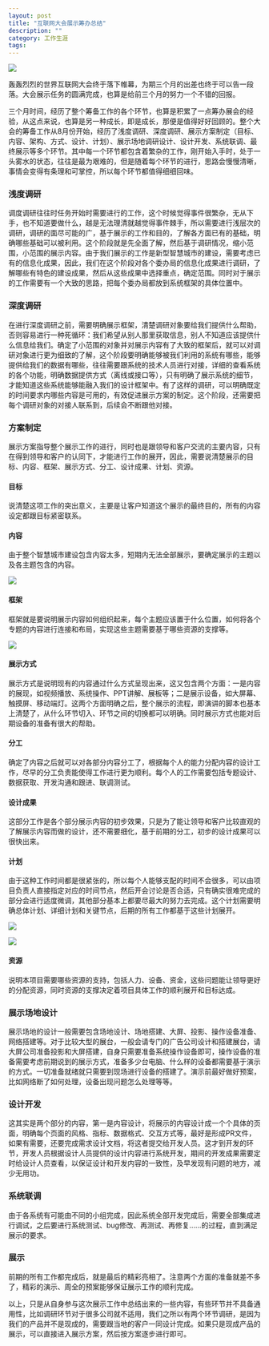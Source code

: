 ```yaml
---
layout: post
title: "互联网大会展示筹办总结"
description: ""
category: 工作生涯
tags: 
---
```


![](http://www.mojiaqin.cn/images/2016/1121/wuzhen.jpg)  


轰轰烈烈的世界互联网大会终于落下帷幕，为期三个月的出差也终于可以告一段落。大会展示任务的圆满完成，也算是给前三个月的努力一个不错的回报。  

三个月时间，经历了整个筹备工作的各个环节，也算是积累了一点筹办展会的经验，从这点来说，也算是另一种成长，即是成长，那便是值得好好回顾的。整个大会的筹备工作从8月份开始，经历了浅度调研、深度调研、展示方案制定（目标、内容、架构、方式、设计、计划）、展示场地调研设计、设计开发、系统联调、最终展示等多个环节。其中每一个环节都包含着繁杂的工作，刚开始入手时，处于一头雾水的状态，往往是最为艰难的，但是随着每个环节的进行，思路会慢慢清晰，事情会变得有条理和可掌控，所以每个环节都值得细细回味。

###  浅度调研 
  
调度调研往往时任务开始时需要进行的工作，这个时候觉得事件很繁杂，无从下手，也不知道要做什么，越是无法理清就越觉得事件棘手，所以需要进行浅层次的调研，调研的面尽可能的广，基于展示的工作和目的，了解各方面已有的基础，明确哪些基础可以被利用。这个阶段就是先全面了解，然后基于调研情况，缩小范围，小范围的展示内容。由于我们展示的工作是新型智慧城市的建设，需要考虑已有的信息化成果，因此，我们在这个阶段对各个委办局的信息化成果进行调研，了解哪些有特色的建设成果，然后从这些成果中选择重点，确定范围。同时对于展示的工作需要有一个大致的思路，把每个委办局都放到系统框架的具体位置中。 
 
###  深度调研 
 
在进行深度调研之前，需要明确展示框架，清楚调研对象要给我们提供什么帮助，否则容易进行一种死循环：我们希望从别人那里获取信息，别人不知道应该提供什么信息给我们。确定了小范围的对象并对展示内容有了大致的框架后，就可以对调研对象进行更为细致的了解，这个阶段要明确能够被我们利用的系统有哪些，能够提供给我们的数据有哪些，往往需要跟系统的技术人员进行对接，详细的查看系统的各个功能，明确数据提供方式（离线或接口等），只有明确了展示系统的细节，才能知道这些系统能够能融入我们的设计框架中。有了这样的调研，可以明确既定的时间要求内哪些内容是可用的，有效促进展示方案的制定。这个阶段，还需要把每个调研对象的对接人联系到，后续会不断跟他对接。  

###  方案制定   

展示方案指导整个展示工作的进行，同时也是跟领导和客户交流的主要内容，只有在得到领导和客户的认同下，才能进行工作的展开，因此，需要说清楚展示的目标、内容、框架、展示方式、分工、设计成果、计划、资源。  

####  目标    
说清楚这项工作的突出意义，主要是让客户知道这个展示的最终目的，所有的内容设定都跟目标紧密联系。   

####  内容   
由于整个智慧城市建设包含内容太多，短期内无法全部展示，要确定展示的主题以及各主题包含的内容。  
  
![](http://www.mojiaqin.cn/images/2016/1121/content.png)  

####  框架  

框架就是要说明展示内容如何组织起来，每个主题应该置于什么位置，如何将各个专题的内容进行连接和布局，实现这些主题需要基于哪些资源的支撑等。   

![](http://www.mojiaqin.cn/images/2016/1121/framework.png)   

####  展示方式    

展示方式是说明现有的内容通过什么方式呈现出来，这又包含两个方面：一是内容的展现，如视频播放、系统操作、PPT讲解、展板等；二是展示设备，如大屏幕、触摸屏、移动端灯。这两个方面明确之后，整个展示的流程，即演讲的脚本也基本上清楚了，从什么环节切入、环节之间的切换都可以明确。同时展示方式也能对后期设备的准备有很大的帮助。  
 
####  分工  

确定了内容之后就可以对各部分内容分工了，根据每个人的能力分配内容的设计工作，尽早的分工负责能使得工作进行更为顺利。每个人的工作需要包括专题设计、数据获取、开发沟通和跟进、联调测试。  

####  设计成果  

这部分工作是各个部分展示内容的初步效果，只是为了能让领导和客户比较直观的了解展示内容而做的设计，还不需要细化，基于前期的分工，初步的设计成果可以很快出来。  

####  计划  

由于这种工作时间都是很紧张的，所以每个人能够支配的时间不会很多，可以由项目负责人直接指定对应的时间节点，然后开会讨论是否合适，只有确实很难完成的部分会进行适度微调，其他部分基本上都要尽最大的努力去完成。这个计划需要明确总体计划、详细计划和关键节点，后期的所有工作都基于这些计划展开。  

![](http://www.mojiaqin.cn/images/2016/1121/mainplan.png)  

![](http://www.mojiaqin.cn/images/2016/0428/detailplan.png)  

####  资源  

说明本项目需要哪些资源的支持，包括人力、设备、资金，这些问题能让领导更好的分配资源，同时资源的支撑决定着项目具体工作的顺利展开和目标达成。

###  展示场地设计  

展示场地的设计一般需要包含场地设计、场地搭建、大屏、投影、操作设备准备、网络搭建等。对于比较大型的展台，一般会请专门的广告公司设计和搭建展台，请大屏公司准备投影和大屏搭建，自身只需要准备系统操作设备即可，操作设备的准备需要考虑前期说到的展示方式，准备多少台电脑、什么样的设备都需要基于演示的方式。一切准备就绪就只需要到现场进行设备的搭建了。演示前最好做好预案，比如网络断了如何处理，设备出现问题怎么处理等等。  

###  设计开发  

这其实是两个部分的内容，第一是内容设计，将展示的内容设计成一个个具体的页面，明确每个页面的风格、指标、数据格式、交互方式等，最好是形成PR文件，如果有需要，还要完成需求设计文档，将这者提交给开发人员。这才到开发的环节，开发人员根据设计人员提供的设计内容进行系统开发，期间的开发成果需要定时给设计人员查看，以保证设计和开发内容的一致性，及早发现有问题的地方，减少无用功。

###  系统联调  

由于各系统有可能由不同的小组完成，因此系统全部开发完成后，需要全部集成进行调试，之后要进行系统测试、bug修改、再测试、再修复......的过程，直到满足展示的要求。  

###  展示  

前期的所有工作都完成后，就是最后的精彩亮相了。注意两个方面的准备就差不多了，精彩的演示、周全的预案能够保证展示工作的顺利完成。  

以上，只是从自身参与这次展示工作中总结出来的一些内容，有些环节并不具备通用性，比如调研环节对于很多公司就不适用，我们之所以有两个环节调研，是因为我们的产品并不是现成的，需要跟当地的客户一同设计完成。如果只是现成产品的展示，可以直接进入展示方案，然后按方案逐步进行即可。

